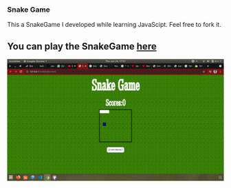 ### Snake Game
This a SnakeGame I developed while learning JavaScipt.  Feel free to fork it.
## You can play the SnakeGame [here](https://realrufans.github.io/snakeGame/)
![Getting Started](./images/ss.png)
